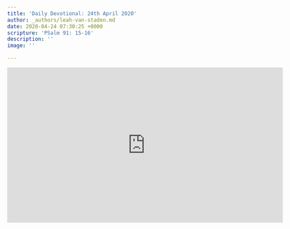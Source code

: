 ```yaml
---
title: 'Daily Devotional: 24th April 2020'
author: _authors/leah-van-staden.md
date: 2020-04-24 07:30:25 +0000
scripture: 'PSalm 91: 15-16'
description: ''
image: ''

---
```

<iframe src="https://player.vimeo.com/video/411134939" width="640" height="360" frameborder="0" allow="autoplay; fullscreen" allowfullscreen></iframe>